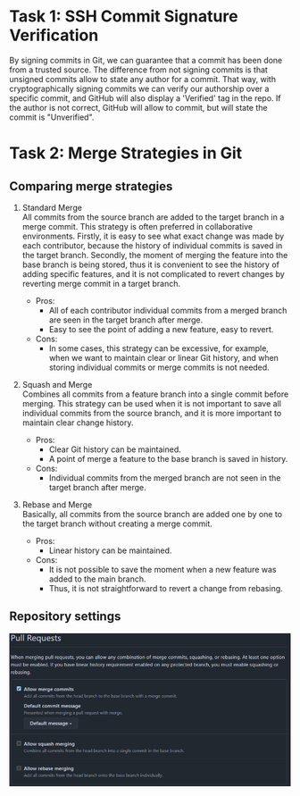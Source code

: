 # Task 1: SSH Commit Signature Verification
By signing commits in Git, we can guarantee that a commit has been done from a trusted source. 
The difference from not signing commits is that unsigned commits allow to state any author for a commit.
That way, with cryptographically signing commits we can verify our authorship over a specific commit, 
and GitHub will also display a 'Verified' tag in the repo. If the author is not correct, 
GitHub will allow to commit, but will state the commit is "Unverified".

# Task 2: Merge Strategies in Git
## Comparing merge strategies
1. Standard Merge\
All commits from the source branch are added to the target branch in a merge commit.
This strategy is often preferred in collaborative environments. 
Firstly, it is easy to see what exact change was made by each contributor, 
because the history of individual commits is saved in the target branch.
Secondly, the moment of merging the feature into the base branch is being stored, 
thus it is convenient to see the history of adding specific features, 
and it is not complicated to revert changes by reverting merge commit in a target branch.
    - Pros: 
      - All of each contributor individual commits from a merged branch are seen in the target branch after merge.
      - Easy to see the point of adding a new feature, easy to revert.
    - Cons: 
      -  In some cases, this strategy can be excessive, for example, when we want to maintain clear or linear Git history, and when storing individual commits or merge commits is not needed.

2. Squash and Merge\
Combines all commits from a feature branch into a single commit before merging.
This strategy can be used when it is not important to save all individual commits from the source branch, 
and it is more important to maintain clear change history.
    - Pros:
      - Clear Git history can be maintained. 
      - A point of merge a feature to the base branch is saved in history.
    - Cons: 
      - Individual commits from the merged branch are not seen in the target branch after merge.

3. Rebase and Merge\
Basically, all commits from the source branch are added one by one to the target branch without creating a merge commit.
    - Pros:
      - Linear history can be maintained. 
    - Cons: 
      - It is not possible to save the moment when a new feature was added to the main branch.
      - Thus, it is not straightforward to revert a change from rebasing.

## Repository settings
![Merge strategies](data/merge_strategies.png)
